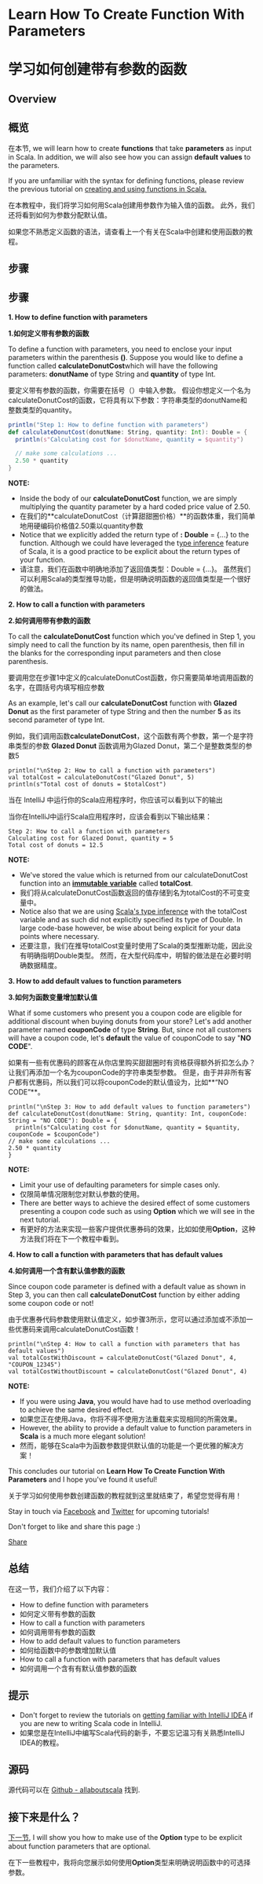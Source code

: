 # Learn How To Create Function With Parameters 

# 学习如何创建带有参数的函数

## Overview

## 概览

在本节, we will learn how to create **functions** that take **parameters** as input in Scala. In addition, we will also see how you can assign **default** **values** to the parameters.

If you are unfamiliar with the syntax for defining functions, please review the previous tutorial on [creating and using functions in Scala.](http://allaboutscala.com/tutorials/chapter-3-beginner-tutorial-using-functions-scala/scala-tutorial-learn-create-use-functions/)



在本教程中，我们将学习如何用Scala创建用参数作为输入值的函数。 此外，我们还将看到如何为参数分配默认值。

如果您不熟悉定义函数的语法，请查看上一个有关在Scala中创建和使用函数的教程。



## 步骤

## 步骤

**1. How to define function with parameters**

**1.如何定义带有参数的函数**

To define a function with parameters, you need to enclose your input parameters within the parenthesis **()**. Suppose you would like to define a function called **calculateDonutCost**which will have the following parameters: **donutName** of type String and **quantity** of type Int.

要定义带有参数的函数，你需要在括号（）中输入参数。 假设你想定义一个名为calculateDonutCost的函数，它将具有以下参数：字符串类型的donutName和 整数类型的quantity。

```scala
println("Step 1: How to define function with parameters")
def calculateDonutCost(donutName: String, quantity: Int): Double = {
  println(s"Calculating cost for $donutName, quantity = $quantity")

  // make some calculations ...
  2.50 * quantity
}
```

**NOTE:**

- Inside the body of our **calculateDonutCost** function, we are simply multiplying the quantity parameter by a hard coded price value of 2.50.
- 在我们的**calculateDonutCost（计算甜甜圈价格）**的函数体重，我们简单地用硬编码价格值2.50乘以quantity参数
- Notice that we explicitly added the return type of **:** **Double** = {...} to the function. Although we could have leveraged the t[ype inference](http://allaboutscala.com/tutorials/chapter-2-learning-basics-scala-programming/scala-tutorial-overview-scala-type-inference/) feature of Scala, it is a good practice to be explicit about the return types of your function.
- 请注意，我们在函数中明确地添加了返回值类型：Double = {...}。 虽然我们可以利用Scala的类型推导功能，但是明确说明函数的返回值类型是一个很好的做法。

**2. How to call a function with parameters**

**2.如何调用带有参数的函数**

To call the **calculateDonutCost** function which you've defined in Step 1, you simply need to call the function by its name, open parenthesis,  then fill in the blanks for the corresponding input parameters and then close parenthesis.

要调用您在步骤1中定义的calculateDonutCost函数，你只需要简单地调用函数的名字，在圆括号内填写相应参数

As an example, let's call our **calculateDonutCost** function with **Glazed Donut** as the first parameter of type String and then the number **5** as its second parameter of type Int.

例如，我们调用函数**calculateDonutCost**，这个函数有两个参数，第一个是字符串类型的参数 **Glazed Donut** 函数调用为Glazed Donut，第二个是整数类型的参数5

```
println("\nStep 2: How to call a function with parameters")
val totalCost = calculateDonutCost("Glazed Donut", 5)
println(s"Total cost of donuts = $totalCost")

```

当在 IntelliJ 中运行你的Scala应用程序时，你应该可以看到以下的输出

当你在IntelliJ中运行Scala应用程序时，应该会看到以下输出结果：

```
Step 2: How to call a function with parameters
Calculating cost for Glazed Donut, quantity = 5
Total cost of donuts = 12.5
```

**NOTE:**

- We've stored the value which is returned from our calculateDonutCost function into an [**immutable** **variable**](http://allaboutscala.com/tutorials/chapter-2-learning-basics-scala-programming/scala-basic-tutorial-declare-variables-types/) called **totalCost**.
- 我们将从calculateDonutCost函数返回的值存储到名为totalCost的不可变变量中。
- Notice also that we are using [Scala's type inference](http://allaboutscala.com/tutorials/chapter-2-learning-basics-scala-programming/scala-tutorial-overview-scala-type-inference/) with the totalCost variable and as such did not explicitly specified its type of Double. In large code-base however, be wise about being explicit for your data points where necessary.
- 还要注意，我们在推导totalCost变量时使用了Scala的类型推断功能，因此没有明确指明Double类型。 然而，在大型代码库中，明智的做法是在必要时明确数据精度。

**3. How to add default values to function parameters**

**3.如何为函数变量增加默认值**

What if some customers who present you a coupon code are eligible for additional discount when buying donuts from your store? Let's add another parameter named **couponCode** of type **String**. But, since not all customers will have a coupon code, let's **default** the value of couponCode to say "**NO CODE**".

如果有一些有优惠码的顾客在从你店里购买甜甜圈时有资格获得额外折扣怎么办？ 让我们再添加一个名为couponCode的字符串类型参数。 但是，由于并非所有客户都有优惠码，所以我们可以将couponCode的默认值设为，比如**“NO CODE”**。

```
println("\nStep 3: How to add default values to function parameters")
def calculateDonutCost(donutName: String, quantity: Int, couponCode: String = "NO CODE"): Double = {
  println(s"Calculating cost for $donutName, quantity = $quantity, couponCode = $couponCode")
// make some calculations ...
2.50 * quantity
}

```

**NOTE:**

- Limit your use of defaulting parameters for simple cases only.
- 仅限简单情况限制您对默认参数的使用。
- There are better ways to achieve the desired effect of some customers presenting a coupon code such as using **Option** which we will see in the next tutorial.
- 有更好的方法来实现一些客户提供优惠券码的效果，比如如使用**Option**，这种方法我们将在下一个教程中看到。

**4. How to call a function with parameters that has default values**

**4.如何调用一个含有默认值参数的函数**

Since coupon code parameter is defined with a default value as shown in Step 3, you can then call **calculateDonutCost** function by either adding some coupon code or not!

由于优惠券代码参数使用默认值定义，如步骤3所示，您可以通过添加或不添加一些优惠码来调用calculateDonutCost函数！

```
println("\nStep 4: How to call a function with parameters that has default values")
val totalCostWithDiscount = calculateDonutCost("Glazed Donut", 4, "COUPON_12345")
val totalCostWithoutDiscount = calculateDonutCost("Glazed Donut", 4)
```

**NOTE:**

- If you were using **Java**, you would have had to use method overloading to achieve the same desired effect.
- 如果您正在使用Java，你将不得不使用方法重载来实现相同的所需效果。
- However, the ability to provide a default value to function parameters in **Scala** is a much more elegant solution!
- 然而，能够在Scala中为函数参数提供默认值的功能是一个更优雅的解决方案！

This concludes our tutorial on **Learn How To Create Function With Parameters** and I hope you've found it useful!

关于学习如何使用参数创建函数的教程就到这里就结束了，希望您觉得有用！

 

Stay in touch via [Facebook](http://www.facebook.com/allaboutscala) and [Twitter](https://twitter.com/NadimBahadoor) for upcoming tutorials!

 

Don't forget to like and share this page :)

[Share]()

## 总结

在这一节，我们介绍了以下内容：

- How to define function with parameters
- 如何定义带有参数的函数
- How to call a function with parameters
- 如何调用带有参数的函数
- How to add default values to function parameters
- 如何给函数中的参数增加默认值
- How to call a function with parameters that has default values
- 如何调用一个含有有默认值参数的函数

## 提示

- Don't forget to review the tutorials on [getting familiar with IntelliJ IDEA](http://allaboutscala.com/tutorials/chapter-1-getting-familiar-intellij-ide/) if you are new to writing Scala code in IntelliJ.
- 如果您是在IntelliJ中编写Scala代码的新手，不要忘记温习有关熟悉IntelliJ IDEA的教程。

## 源码

源代码可以在 [Github - allaboutscala](https://github.com/nadimbahadoor/allaboutscala) 找到.

## 

## 接下来是什么？

[下一节](http://allaboutscala.com/tutorials/chapter-3-beginner-tutorial-using-functions-scala/scala-tutorial-learn-use-option-function-parameters/), I will show you how to make use of the **Option** type to be explicit about function parameters that are optional.

在下一些教程中，我将向您展示如何使用**Option**类型来明确说明函数中的可选择参数。